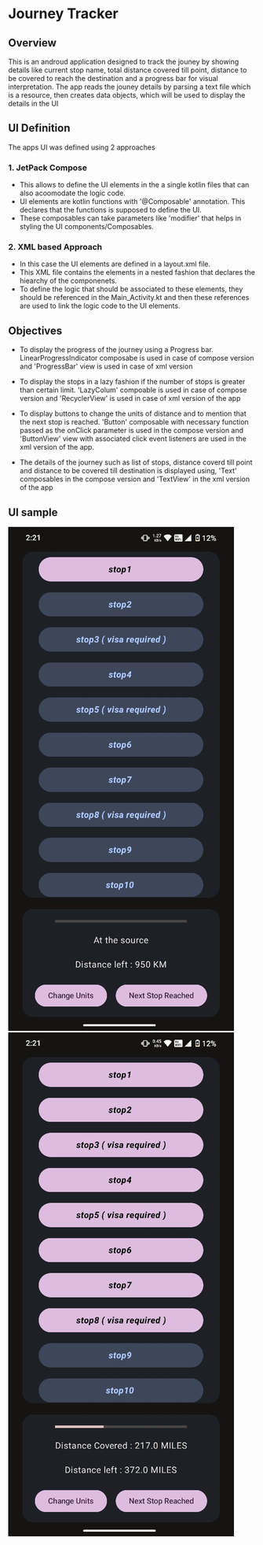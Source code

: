 # Journey Tracker

## Overview
This is an androud application designed to track the jouney by showing details like current stop name, total distance covered till point, distance to be covered to reach the destination and a progress bar for visual interpretation. The app reads the jouney details by parsing a text file which is a resource, then creates data objects, which will be used to display the details in the UI

## UI Definition
The apps UI was defined using 2 approaches
### 1. JetPack Compose
* This allows to define the UI elements in the a single kotlin files that can also acoomodate the logic code.
* UI elements are kotlin functions with '@Composable' annotation. This declares that the functions is supposed to define the UI.
* These composables can take parameters like 'modifier' that helps in styling the UI components/Composables.

### 2. XML based Approach
* In this case the UI elements are defined in a layout.xml file.
* This XML file contains the elements in a nested fashion that declares the hiearchy of the componenets.
* To define the logic that should be associated to these elements, they should be referenced in the Main_Activity.kt and then these references are used to link the logic code to the UI elements.

## Objectives
* To display the progress of the journey using a Progress bar. LinearProgressIndicator composabe is used in case of compose version and  'ProgressBar' view is used in case of xml version

* To display the stops in a lazy fashion if the number of stops is greater than certain limit. 'LazyColum' compoable is used in case of compose version and 'RecyclerView' is used in case of xml version of the app

* To display buttons to change the units of distance and to mention that the next stop is reached. 'Button' composable with necessary function passed as the onClick parameter is used in the compose version and 'ButtonView' view with associated click event listeners are used in the xml version of the app.

* The details of the journey such as list of stops, distance coverd till point and distance to be covered till destination is displayed using, 'Text' composables in the compose version and 'TextView' in the xml version of the app


## UI sample
![](UI_images\IMG2UI.jpg)
![](UI_images/IMG1UI.jpg)